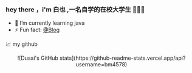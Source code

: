 ### hey there ，i'm 白也 ,一名自学的在校大学生   👋👋👋

- 🌱 I’m currently learning java
- ⚡ Fun fact: [@Blog](https://bm4578.github.io/)


📈 my github

<p align="center">
![Dusai's GitHub stats](https://github-readme-stats.vercel.app/api?username=bm4578)
</p>
<!--
**bm4578/bm4578** is a ✨ _special_ ✨ repository because its `README.md` (this file) appears on your GitHub profile.

Here are some ideas to get you started:

- 🔭 I’m currently working on ...
- 🌱 I’m currently learning ...
- 👯 I’m looking to collaborate on ...
- 🤔 I’m looking for help with ...
- 💬 Ask me about ...
- 📫 How to reach me: ...
- 😄 Pronouns: ...
- ⚡ Fun fact: ...
-->
